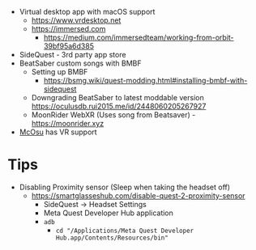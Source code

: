 - Virtual desktop app with macOS support
  - https://www.vrdesktop.net
  - https://immersed.com
    - https://medium.com/immersedteam/working-from-orbit-39bf95a6d385
- SideQuest - 3rd party app store
- BeatSaber custom songs with BMBF
  - Setting up BMBF
    - https://bsmg.wiki/quest-modding.html#installing-bmbf-with-sidequest
  - Downgrading BeatSaber to latest moddable version https://oculusdb.rui2015.me/id/2448060205267927
  - MoonRider WebXR (Uses song from Beatsaver) - https://moonrider.xyz
- [McOsu](https://store.steampowered.com/app/607260/McOsu) has VR support

# Tips
- Disabling Proximity sensor (Sleep when taking the headset off)
  - https://smartglasseshub.com/disable-quest-2-proximity-sensor
    - SideQuest -> Headset Settings
    - Meta Quest Developer Hub application
    - `adb`
      - `cd "/Applications/Meta Quest Developer Hub.app/Contents/Resources/bin"`